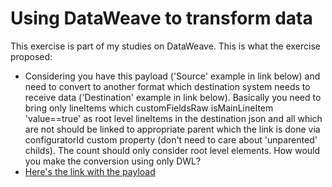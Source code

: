 <h1>Using DataWeave to transform data</h1>
<p>
    This exercise is part of my studies on DataWeave.
    This is what the exercise proposed:
    <ul>
        <li>Considering you have this payload ('Source' example in link below) and need to convert to another format which destination system needs to receive data ('Destination' example in link below). Basically you need to bring only lineItems which customFieldsRaw isMainLineItem 'value==true' as root level lineItems in the destination json and all which are not should be linked to appropriate parent which the link is done via configuratorId custom property (don't need to care about 'unparented' childs). The count should only consider root level elements. How would you make the conversion using only DWL?</li>
        <li><a href="https://www.dropbox.com/s/aax9eyowhux5k28/convertLineItems-payload.json?dl=1">Here's the link with the payload</a></li>
    </ul>
</p>